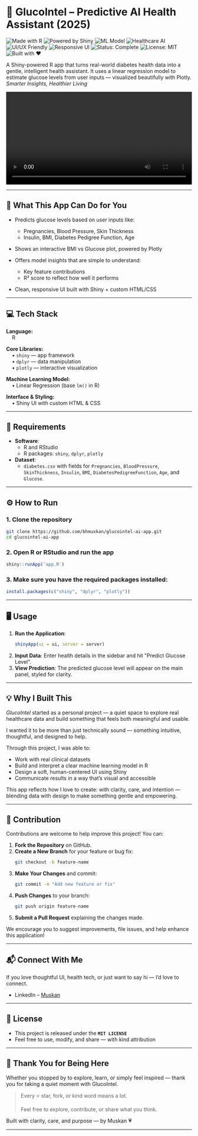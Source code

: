 # 🧠 GlucoIntel – Predictive AI Health Assistant (2025)

![Made with R](https://img.shields.io/badge/Made%20with-R-blue)
![Powered by Shiny](https://img.shields.io/badge/Powered%20by-Shiny-orange)
![ML Model](https://img.shields.io/badge/ML%20Model-Linear%20Regression-blueviolet)
![Healthcare AI](https://img.shields.io/badge/domain-Healthcare%20AI-purple)
![UI/UX Friendly](https://img.shields.io/badge/UI%2FUX-Clean%20Design-ff69b4)
![Responsive UI](https://img.shields.io/badge/Responsive%20UI-Yes-9cf)
![Status: Complete](https://img.shields.io/badge/Status-Complete-brightgreen)
![License: MIT](https://img.shields.io/badge/license-MIT-green)
![Built with ❤️](https://img.shields.io/badge/Built%20with-%E2%9D%A4-red)

A Shiny-powered R app that turns real-world diabetes health data into a gentle, intelligent health assistant. It uses a linear regression model to estimate glucose levels from user inputs — visualized beautifully with Plotly.
*Smarter Insights, Healthier Living*

<video src="https://github.com/user-attachments/assets/3773a3e0-3c1f-4b56-bb92-80bf7cdc1ba3" controls width="100%"></video>

---

## 🌸  What This App Can Do for You

- Predicts glucose levels based on user inputs like:
  - Pregnancies, Blood Pressure, Skin Thickness  
  - Insulin, BMI, Diabetes Pedigree Function, Age

- Shows an interactive BMI vs Glucose plot, powered by Plotly

- Offers model insights that are simple to understand:
  - Key feature contributions
  - R² score to reflect how well it performs

- Clean, responsive UI built with Shiny + custom HTML/CSS

---

## 💻 Tech Stack

**Language:**  
&nbsp;&nbsp;&nbsp;&nbsp;R

**Core Libraries:**  
&nbsp;&nbsp;&nbsp;&nbsp;• `shiny` — app framework  
&nbsp;&nbsp;&nbsp;&nbsp;• `dplyr` — data manipulation  
&nbsp;&nbsp;&nbsp;&nbsp;• `plotly` — interactive visualization

**Machine Learning Model:**  
&nbsp;&nbsp;&nbsp;&nbsp;• Linear Regression (base `lm()` in R)

**Interface & Styling:**  
&nbsp;&nbsp;&nbsp;&nbsp;• Shiny UI with custom HTML & CSS

---

## 📂 Requirements
- **Software**:
  - R and RStudio
  - R packages: `shiny`, `dplyr`, `plotly`
- **Dataset**:
  - `diabetes.csv` with fields for `Pregnancies`, `BloodPressure`, `SkinThickness`, `Insulin`, `BMI`, `DiabetesPedigreeFunction`, `Age`, and `Glucose`.

---

## ⚙️ How to Run

### 1. **Clone the repository**
```bash
git clone https://github.com/bhmuxkan/glucointel-ai-app.git
cd glucointel-ai-app
```

### 2. **Open R or RStudio and run the app**
```r
shiny::runApp('app.R')
```

### 3. **Make sure you have the required packages installed:**
```r
install.packages(c("shiny", "dplyr", "plotly"))
```

---

## 🖥️ Usage
1. **Run the Application**:
   ```r
   shinyApp(ui = ui, server = server)
   ```
2. **Input Data**: Enter health details in the sidebar and hit "Predict Glucose Level".
3. **View Prediction**: The predicted glucose level will appear on the main panel, styled for clarity.

---

## 💡 Why I Built This

*GlucoIntel* started as a personal project — a quiet space to explore real healthcare data and build something that feels both meaningful and usable.

I wanted it to be more than just technically sound — something intuitive, thoughtful, and designed to help.

Through this project, I was able to:

- Work with real clinical datasets
- Build and interpret a clear machine learning model in R
- Design a soft, human-centered UI using Shiny
- Communicate results in a way that’s visual and accessible

This app reflects how I love to create: with clarity, care, and intention — blending data with design to make something gentle and empowering.

---

## 🤝 Contribution
Contributions are welcome to help improve this project! You can:

1. **Fork the Repository** on GitHub.
2. **Create a New Branch** for your feature or bug fix:
   ```bash
   git checkout -b feature-name
   ```
3. **Make Your Changes** and commit:
   ```bash
   git commit -m "Add new feature or fix"
   ```
4. **Push Changes** to your branch:
   ```bash
   git push origin feature-name
   ```
5. **Submit a Pull Request** explaining the changes made.

We encourage you to suggest improvements, file issues, and help enhance this application!

---

## 📬 Connect With Me

If you love thoughtful UI, health tech, or just want to say hi — I’d love to connect. 

- LinkedIn – [Muskan](https://www.linkedin.com/in/bhmuxkan)

---

## 📄 License

- This project is released under the **`MIT LICENSE`**  
- Feel free to use, modify, and share — with kind attribution 

---

## 🌷 Thank You for Being Here

Whether you stopped by to explore, learn, or simply feel inspired — thank you for taking a quiet moment with GlucoIntel.

> Every ⭐ star, fork, or kind word means a lot.  
>  
> Feel free to explore, contribute, or share what you think.

Built with clarity, care, and purpose — by Muskan 💗

---

